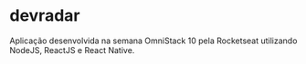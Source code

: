 # devradar
Aplicação desenvolvida na semana OmniStack 10 pela Rocketseat utilizando NodeJS, ReactJS e React Native.
